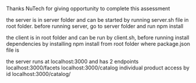 Thanks NuTech for giving opportunity to complete this assessment

the server is in server folder and can be started by running server.sh file in root folder. before running server, go to server folder and run npm install

the client is in root folder and can be run by client.sh, before running install dependencies by installing npm install from root folder where package.json file is


the server runs at localhost:3000 and has 2 endpoints
localhost:3000/facets
localhost:3000/catalog
individual product access by id
localhost:3000/catalog/<id>




